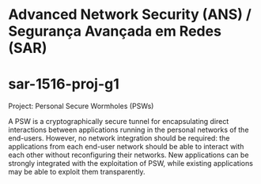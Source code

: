 # Advanced Network Security (ANS) / Segurança Avançada em Redes (SAR)
# sar-1516-proj-g1

Project: Personal Secure Wormholes (PSWs)

A PSW is a cryptographically secure tunnel for encapsulating direct interactions between applications running in the personal networks of the end-users. However, no network integration should be required: the applications from each end-user network should be able to interact with each other without reconfiguring their networks. New applications can be strongly integrated with the exploitation of PSW, while existing applications may be able to exploit them transparently.